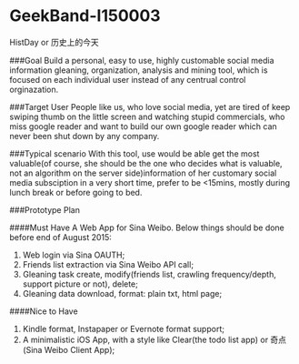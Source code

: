 # GeekBand-I150003

HistDay or 历史上的今天

###Goal
Build a personal, easy to use, highly customable social media information gleaning, organization, analysis and mining tool, which is focused on each individual user instead of any centrual control orginazation.

###Target User
People like us, who love social media, yet are tired of keep swiping thumb on the little screen and watching stupid commercials, who miss google reader and want to build our own google reader which can never been shut down by any company.

###Typical scenario
With this tool, use would be able get the most valuable(of course, she should be the one who decides what is valuable, not an algorithm on the server side)information of her customary social media subsciption in a very short time, prefer to be <15mins, mostly during lunch break or before going to bed. 

###Prototype Plan

####Must Have
A Web App for Sina Weibo. Below things should be done before end of August 2015:
 1. Web login via Sina OAUTH;
 2. Friends list extraction via Sina Weibo API call;
 3. Gleaning task create, modify(friends list, crawling frequency/depth, support picture or not), delete;
 5. Gleaning data download, format: plain txt, html page;

####Nice to Have
 1. Kindle format, Instapaper or Evernote format support;
 2. A minimalistic iOS App, with a style like Clear(the todo list app) or 奇点(Sina Weibo Client App);

